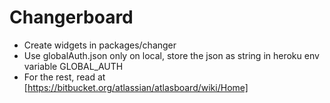# Changerboard

- Create widgets in packages/changer
- Use globalAuth.json only on local, store the json as string in heroku env variable GLOBAL_AUTH
- For the rest, read at [https://bitbucket.org/atlassian/atlasboard/wiki/Home]
